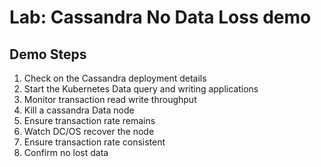# Lab: Cassandra No Data Loss demo

## Demo Steps
1. Check on the Cassandra deployment details
2. Start the Kubernetes Data query and writing applications
3. Monitor transaction read write throughput
4. Kill a cassandra Data node
5. Ensure transaction rate remains
6. Watch DC/OS recover the node 
7. Ensure transaction rate consistent
8. Confirm no lost data
